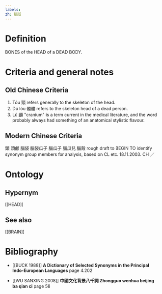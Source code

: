 ```yaml
---
labels: 
zh: 腦殼
---
```


# Definition
BONES of the HEAD of a DEAD BODY.
# Criteria and general notes
## Old Chinese Criteria
1. Tóu 頭 refers generally to the skeleton of the head.
2. Dú lóu 髑髏 refers to the skeleton head of a dead person.
3. Lú 顱 "cranium" is a term current in the medical literature, and the word probably always had something of an anatomical stylistic flavour.
## Modern Chinese Criteria
頭
頭顱
腦袋
腦袋瓜子
腦瓜子
腦瓜兒
腦殼
rough draft to BEGIN TO identify synonym group members for analysis, based on CL etc. 18.11.2003. CH ／
# Ontology

## Hypernym
[[HEAD]]
## See also
[[BRAIN]]
# Bibliography
- [[BUCK 1988]]
**A Dictionary of Selected Synonyms in the Principal Indo-European Languages** page 4.202

- [[WU SANXING 2008]]
**中國文化背景八千詞 Zhongguo wenhua beijing ba qian ci** page 58
